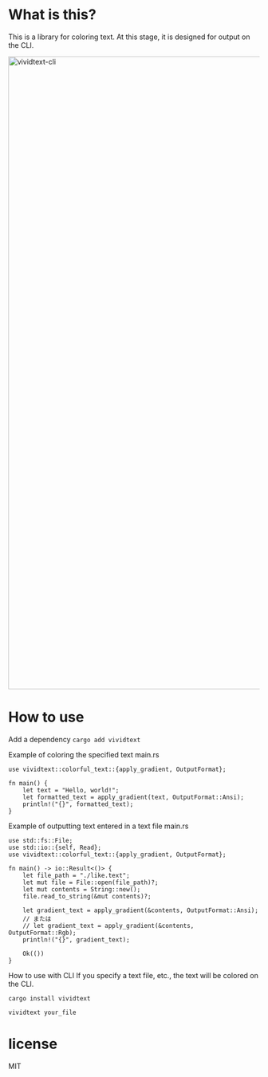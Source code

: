 # What is this?
This is a library for coloring text.
At this stage, it is designed for output on the CLI.

<img width="1270" alt="vividtext-cli" src="https://github.com/cuticle999/VividText/assets/26399136/8c60fa61-0a4a-4f83-9263-290e51e03414">


# How to use
Add a dependency
```cargo add vividtext```

Example of coloring the specified text
main.rs
```
use vividtext::colorful_text::{apply_gradient, OutputFormat};

fn main() {
    let text = "Hello, world!";
    let formatted_text = apply_gradient(text, OutputFormat::Ansi);
    println!("{}", formatted_text);
}
```

Example of outputting text entered in a text file
main.rs
```
use std::fs::File;
use std::io::{self, Read};
use vividtext::colorful_text::{apply_gradient, OutputFormat};

fn main() -> io::Result<()> {
    let file_path = "./like.text";
    let mut file = File::open(file_path)?;
    let mut contents = String::new();
    file.read_to_string(&mut contents)?;

    let gradient_text = apply_gradient(&contents, OutputFormat::Ansi);
    // または
    // let gradient_text = apply_gradient(&contents, OutputFormat::Rgb); 
    println!("{}", gradient_text);

    Ok(())
}
```

How to use with CLI
If you specify a text file, etc., the text will be colored on the CLI.

```cargo install vividtext ```

```vividtext your_file```

# license
MIT
